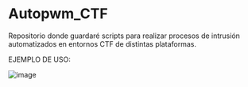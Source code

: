 # Autopwm_CTF

Repositorio donde guardaré scripts para realizar procesos de intrusión automatizados en entornos CTF de distintas plataformas.

EJEMPLO DE USO:

![image](https://github.com/Maalfer/Autopwm_CTF/assets/96432001/13b27553-38c7-4726-9cca-73d783d9fb34)

